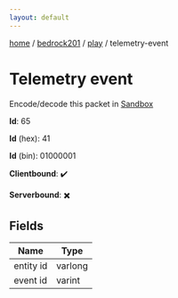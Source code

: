 ```yaml
---
layout: default
---
```


[home](/)  /  [bedrock201](/protocol/bedrock201)  /  [play](/protocol/bedrock201/play)  /  telemetry-event

# Telemetry event

Encode/decode this packet in [Sandbox](../../../sandbox/bedrock201#play.telemetry_event)

**Id**: 65

**Id** (hex): 41

**Id** (bin): 01000001

**Clientbound**: ✔️

**Serverbound**: ✖️

## Fields

Name | Type
---|---
entity id | varlong
event id | varint
